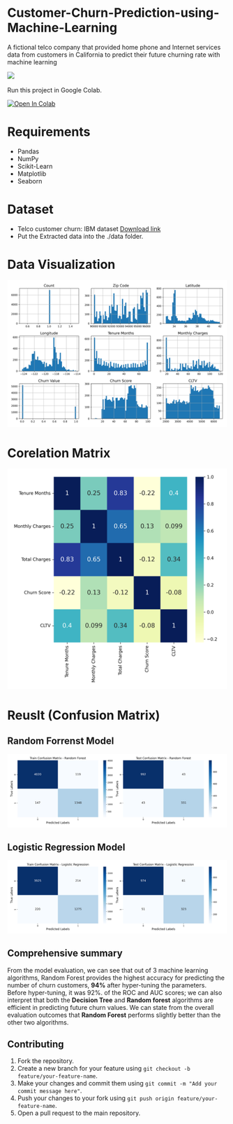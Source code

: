 # Customer-Churn-Prediction-using-Machine-Learning
A fictional telco company that provided home phone and Internet services data  from customers in California  to predict their future churning rate with machine learning

<img src="https://atrium.ai/wp-content/uploads/2021/07/What-stops-customer-churn-Having-a-centralized-data-hub-does-and-heres-why.jpeg" />

Run this project in Google Colab.

<a target="_blank" href="https://colab.research.google.com/github/https://colab.research.google.com/drive/1SPGflw2zxkKzVcB_GK75khHFiwYczD4O?usp=sharing">
  <img src="https://colab.research.google.com/assets/colab-badge.svg" alt="Open In Colab"/>
</a>


# Requirements 
- Pandas
- NumPy
- Scikit-Learn
- Matplotlib
- Seaborn

# Dataset 
- Telco customer churn: IBM dataset [Download link](https://www.kaggle.com/datasets/yeanzc/telco-customer-churn-ibm-dataset/code)
- Put the Extracted data into the ./data folder.

# Data Visualization 
![Image](images/Attribute_histogram_plots.png)

# Corelation Matrix 
![Corelation](images/correlation.png)


# Reuslt (Confusion Matrix)

## Random Forrenst Model 
![Corelation](images/Random_Forest_cm.png)

## Logistic Regression Model

![Corelation](images/Logistic_Regression_cm.png)

## Comprehensive summary 

From the model evaluation, we can see that out of 3 machine learning algorithms, Random Forest provides the highest accuracy for predicting the number of churn customers, **94%** after hyper-tuning the parameters. Before hyper-tuning, it was 92%. of the ROC and AUC scores; we can also interpret that both the **Decision Tree** and **Random forest** algorithms are efficient in predicting future churn values. We can state from the overall evaluation outcomes that **Random Forest** performs slightly better than the other two algorithms.

## Contributing

1. Fork the repository.
2. Create a new branch for your feature using `git checkout -b feature/your-feature-name`.
3. Make your changes and commit them using `git commit -m "Add your commit message here"`.
4. Push your changes to your fork using `git push origin feature/your-feature-name`.
5. Open a pull request to the main repository.
